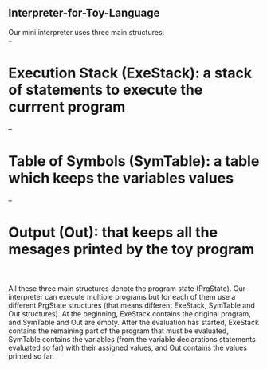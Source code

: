 ## Interpreter-for-Toy-Language
Our mini interpreter uses three main structures:<br>
–
# Execution Stack (ExeStack): a stack of statements to execute the currrent program<br>
–
# Table of Symbols (SymTable): a table which keeps the variables values<br>
–
# Output (Out): that keeps all the mesages printed by the toy program<br><br>
All these three main structures denote the program state (PrgState). Our interpreter can execute multiple programs but for each of them use a different PrgState structures (that means different ExeStack, SymTable and Out structures).
At the beginning, ExeStack contains the original program, and SymTable and Out are empty. After the evaluation has started, ExeStack contains the remaining part of the program that must be evaluated, SymTable contains the variables (from the variable declarations statements evaluated so far) with their assigned values, and Out contains the values printed so far.
